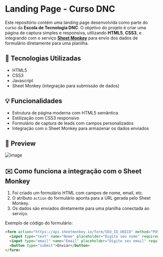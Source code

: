 # Landing Page - Curso DNC

Este repositório contém uma landing page desenvolvida como parte do curso da **Escola de Tecnologia DNC**. O objetivo do projeto é criar uma página de captura simples e responsiva, utilizando **HTML5**, **CSS3**, e integrando com o serviço **[Sheet Monkey](https://sheetmonkey.io/)** para envio dos dados de formulário diretamente para uma planilha.

## 🚀 Tecnologias Utilizadas

- HTML5
- CSS3
- Javascript
- Sheet Monkey (integração para submissão de dados)

## 💡 Funcionalidades

- Estrutura de página moderna com HTML5 semântica
- Estilização com CSS3 responsivo
- Formulário de captura de leads com campos personalizados
- Integração com o Sheet Monkey para armazenar os dados enviados

## 📸 Preview

![image](https://github.com/user-attachments/assets/8ca7a224-0e24-4fa3-b1a6-23028e75791e)

## ✉️ Como funciona a integração com o Sheet Monkey

1. Foi criado um formulário HTML com campos de nome, email, etc.
2. O atributo `action` do formulário aponta para a URL gerada pelo Sheet Monkey.
3. Os dados são enviados diretamente para uma planilha conectada ao serviço.

Exemplo de código do formulário:

```html
<form action="https://api.sheetmonkey.io/form/SEU_ID_UNICO" method="POST">
  <input type="text" name="Nome" placeholder="Digite seu nome" required />
  <input type="email" name="Email" placeholder="Digite seu email" required />
  <button type="submit">Enviar</button>
</form>


